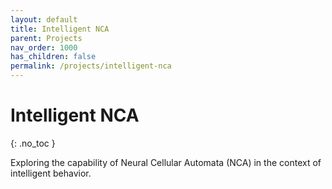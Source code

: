 ```yaml
---
layout: default
title: Intelligent NCA
parent: Projects
nav_order: 1000
has_children: false
permalink: /projects/intelligent-nca
---
```


# Intelligent NCA
{: .no_toc }

Exploring the capability of Neural Cellular Automata (NCA) in the context of intelligent behavior.
